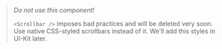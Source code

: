> *Do not use this component!*
>
> `<Scrollbar />` imposes bad practices and will be deleted very soon.
> Use native CSS-styled scrollbars instead of it.
> We'll add this styles in UI-Kit later.

<!-- ```js
import { css } from 'emotion';

const style = css`height: 300px;`;

const sampleText = 'But I must explain to you how all this mistaken idea of denouncing \
pleasure and praising pain was born and I will give you a complete account of the system, \
and expound the actual teachings of the great explorer of the truth, \
the master-builder of human happiness.';

<Scrollbar className={style}>
  {sampleText.repeat(20)}
</Scrollbar>

``` -->
